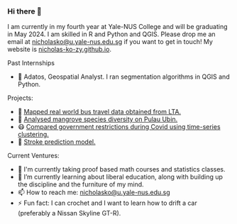 ### Hi there 👋

I am currently in my fourth year at Yale-NUS College and will be graduating in May 2024. I am skilled in R and Python and QGIS.
Please drop me an email at nicholasko@u.yale-nus.edu.sg if you want to get in touch! My website is [nicholas-ko-zy.github.io](https://nicholas-ko-zy.github.io/).

Past Internships
- :satellite: Adatos, Geospatial Analyst. I ran segmentation algorithms in QGIS and Python.

Projects:
- :bus: [Mapped real world bus travel data obtained from LTA.](https://nicholas-ko-zy.github.io/projects/migrant-workers.html)
- :palm_tree: [Analysed mangrove species diversity on Pulau Ubin.](https://nicholas-ko-zy.github.io/projects/covid_dtw.html)
- :mask: [Compared government restrictions during Covid using time-series clustering.](https://nicholas-ko-zy.github.io/projects/covid_dtw.html)
- :syringe: [Stroke prediction model.](https://nicholas-ko-zy.github.io/projects/stroke.html)

Current Ventures:
- 🔭 I'm currently taking proof based math courses and statistics classes.
- 🌱 I’m currently learning about liberal education, along with building up the discipline and the furniture of my mind.
- 📫 How to reach me: nicholasko@u.yale-nus.edu.sg
- ⚡ Fun fact: I can crochet and I want to learn how to drift a car (preferably a Nissan Skyline GT-R).

